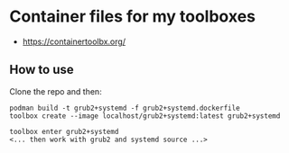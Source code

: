 # Container files for my toolboxes

- https://containertoolbx.org/

## How to use

Clone the repo and then:
```
podman build -t grub2+systemd -f grub2+systemd.dockerfile
toolbox create --image localhost/grub2+systemd:latest grub2+systemd
```

```
toolbox enter grub2+systemd
<... then work with grub2 and systemd source ...>
```
